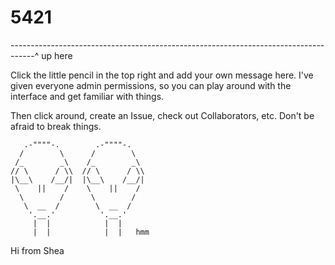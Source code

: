 # 5421

------------------------------------------------------------------------------------^ up here

Click the little pencil in the top right and add your own message here.
I've given everyone admin permissions, so you can play around with the interface and get familiar with things.

Then click around, create an Issue, check out Collaborators, etc.
Don't be afraid to break things.

       .-""""-.        .-""""-.
      /        \      /        \
     /_        _\    /_        _\
    // \      / \\  // \      / \\
    |\__\    /__/|  |\__\    /__/|
     \    ||    /    \    ||    /
      \        /      \        /
       \  __  /        \  __  / 
        '.__.'          '.__.'
         |  |            |  |
         |  |            |  |   hmm
Hi from Shea